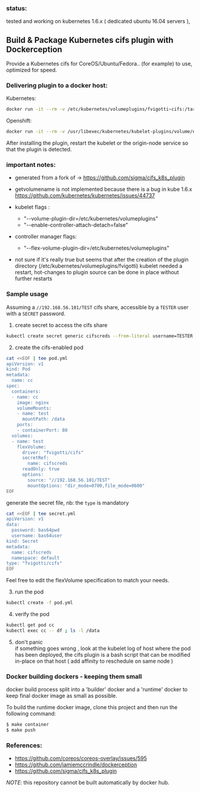 ### status:
tested and working on kubernetes 1.6.x ( dedicated ubuntu 16.04 servers ),


## Build & Package Kubernetes cifs plugin with Dockerception

Provide a Kubernetes cifs for CoreOS/Ubuntu/Fedora.. (for example) to use, optimized for speed.

### Delivering plugin to a docker host:

Kubernetes:

```bash
docker run -it --rm -v /etc/kubernetes/volumeplugins/fvigotti~cifs:/target fvigotti/cifs_k8s_plugin /target
```

Openshift:

```bash
docker run -it --rm -v /usr/libexec/kubernetes/kubelet-plugins/volume/exec/fvigotti~cifs:/target fvigotti/cifs_k8s_plugin /target
```

After installing the plugin, restart the kubelet or the origin-node service so that the plugin is detected.

### important notes:
 - generated from a fork of -> https://github.com/sigma/cifs_k8s_plugin
 - getvolumename is not implemented because there is a bug in kube 1.6.x https://github.com/kubernetes/kubernetes/issues/44737
 - kubelet flags : 
    - "--volume-plugin-dir=/etc/kubernetes/volumeplugins"
    - "--enable-controller-attach-detach=false"
 - controller manager flags:
    - "--flex-volume-plugin-dir=/etc/kubernetes/volumeplugins"

- not sure if it's really true but seems that after the creation of the plugin directory (/etc/kubernetes/volumeplugins/fvigotti) 
  kubelet needed a restart, hot-changes to plugin source can be done in place without further restarts
  

### Sample usage


Assuming a `//192.168.56.101/TEST` cifs share, accessible by a `TESTER` user with a `SECRET` password.

1. create secret to access the cifs share

```sh
kubectl create secret generic cifscreds --from-literal username=TESTER --from-literal password=SECRET
```

2. create the cifs-enabled pod

```sh
cat <<EOF | tee pod.yml
apiVersion: v1
kind: Pod
metadata:
  name: cc
spec:
  containers:
  - name: cc
    image: nginx
    volumeMounts:
    - name: test
      mountPath: /data
    ports:
    - containerPort: 80
  volumes:
  - name: test
    flexVolume:
      driver: "fvigotti/cifs"
      secretRef:
        name: cifscreds
      readOnly: true
      options:
        source: "//192.168.56.101/TEST"
        mountOptions: "dir_mode=0700,file_mode=0600"
EOF
```

generate the secret file, nb: the `type` is mandatory   
```sh
cat <<EOF | tee secret.yml
apiVersion: v1
data:
  password: bas64pwd
  username: bas64user
kind: Secret
metadata:
  name: cifscreds
  namespace: default
type: "fvigotti/cifs"
EOF
```


Feel free to edit the flexVolume specification to match your needs.


3. run the pod

```sh
kubectl create -f pod.yml
```

4. verify the pod

```sh
kubectl get pod cc
kubectl exec cc -- df ; ls -l /data
```

5. don't panic  
if something goes wrong , 
look at the kubelet log of host where the pod has been deployed,
 the cifs plugin is a bash script that can be modified in-place on that host ( add affinity to reschedule on same node )
 
 
 
### Docker building dockers - keeping them small

docker build process split into a 'builder' docker and a 'runtime' 
docker to keep final docker image as small as possible.

To build the runtime docker image, clone this project and then
run the following command:

```bash
$ make container
$ make push
```

### References:

- https://github.com/coreos/coreos-overlay/issues/595
- https://github.com/jamiemccrindle/dockerception
- https://github.com/sigma/cifs_k8s_plugin

*NOTE*: this repository cannot be built automatically by docker hub.


